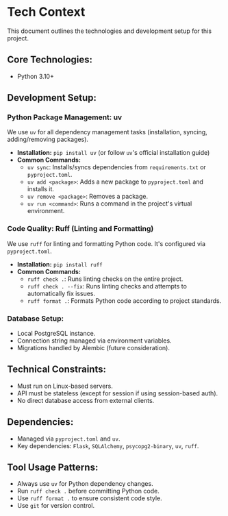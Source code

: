 # Tech Context

This document outlines the technologies and development setup for this project.

## Core Technologies:
- Python 3.10+

## Development Setup:

### Python Package Management: uv
We use `uv` for all dependency management tasks (installation, syncing, adding/removing packages).
- **Installation:** `pip install uv` (or follow `uv`'s official installation guide)
- **Common Commands:**
    - `uv sync`: Installs/syncs dependencies from `requirements.txt` or `pyproject.toml`.
    - `uv add <package>`: Adds a new package to `pyproject.toml` and installs it.
    - `uv remove <package>`: Removes a package.
    - `uv run <command>`: Runs a command in the project's virtual environment.

### Code Quality: Ruff (Linting and Formatting)
We use `ruff` for linting and formatting Python code. It's configured via `pyproject.toml`.
- **Installation:** `pip install ruff`
- **Common Commands:**
    - `ruff check .`: Runs linting checks on the entire project.
    - `ruff check . --fix`: Runs linting checks and attempts to automatically fix issues.
    - `ruff format .`: Formats Python code according to project standards.

### Database Setup:
- Local PostgreSQL instance.
- Connection string managed via environment variables.
- Migrations handled by Alembic (future consideration).

## Technical Constraints:
- Must run on Linux-based servers.
- API must be stateless (except for session if using session-based auth).
- No direct database access from external clients.

## Dependencies:
- Managed via `pyproject.toml` and `uv`.
- Key dependencies: `Flask`, `SQLAlchemy`, `psycopg2-binary`, `uv`, `ruff`.

## Tool Usage Patterns:
- Always use `uv` for Python dependency changes.
- Run `ruff check .` before committing Python code.
- Use `ruff format .` to ensure consistent code style.
- Use `git` for version control.
